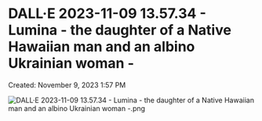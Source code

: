 # DALL·E 2023-11-09 13.57.34 - Lumina - the daughter of a Native Hawaiian man and an albino Ukrainian woman -

Created: November 9, 2023 1:57 PM

![DALL·E 2023-11-09 13.57.34 - Lumina - the daughter of a Native Hawaiian man and an albino Ukrainian woman -.png](DALL%C2%B7E%202023-11-09%2013%2057%2034%20-%20Lumina%20-%20the%20daughter%20e265ee2db7c8437a9e8f4b06d9ff5e99/DALLE_2023-11-09_13.57.34_-_Lumina_-_the_daughter_of_a_Native_Hawaiian_man_and_an_albino_Ukrainian_woman_-.png)